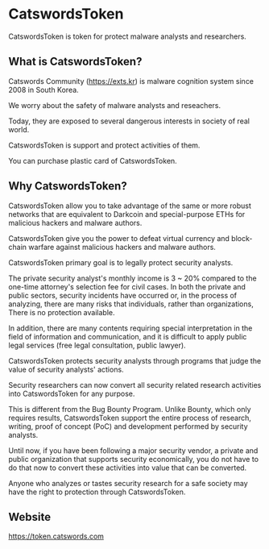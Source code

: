 # CatswordsToken
CatswordsToken is token for protect malware analysts and researchers. 

## What is CatswordsToken?
Catswords Community (https://exts.kr) is malware cognition system since 2008 in South Korea.

We worry about the safety of malware analysts and reseachers.

Today, they are exposed to several dangerous interests in society of real world.

CatswordsToken is support and protect activities of them.

You can purchase plastic card of CatswordsToken.

## Why CatswordsToken?
CatswordsToken allow you to take advantage of the same or more robust networks that are equivalent to Darkcoin and special-purpose ETHs for malicious hackers and malware authors.

CatswordsToken give you the power to defeat virtual currency and block-chain warfare against malicious hackers and malware authors.

CatswordsToken primary goal is to legally protect security analysts.

The private security analyst's monthly income is 3 ~ 20% compared to the one-time attorney's selection fee for civil cases.
In both the private and public sectors, security incidents have occurred or, in the process of analyzing, there are many risks that individuals, rather than organizations, There is no protection available.

In addition, there are many contents requiring special interpretation in the field of information and communication, and it is difficult to apply public legal services (free legal consultation, public lawyer).

CatswordsToken protects security analysts through programs that judge the value of security analysts' actions.

Security researchers can now convert all security related research activities into CatswordsToken for any purpose.

This is different from the Bug Bounty Program.
Unlike Bounty, which only requires results, CatswordsToken support the entire process of research, writing, proof of concept (PoC) and development performed by security analysts.

Until now, if you have been following a major security vendor, a private and public organization that supports security economically, you do not have to do that now to convert these activities into value that can be converted.

Anyone who analyzes or tastes security research for a safe society may have the right to protection through CatswordsToken.

## Website
https://token.catswords.com
